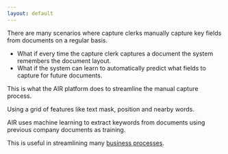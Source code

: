 ```yaml
---
layout: default
---
```


There are many scenarios where capture clerks manually 
capture key fields from documents on a regular basis.


* What if every time the capture clerk captures a 
document the system remembers the document layout.
* What if the system can learn to automatically 
predict what fields to capture for future documents.


This is what the AIR platform does to streamline the
manual capture process.

Using a grid of features like text mask, position 
and nearby words.

AIR uses machine learning to extract keywords from documents
using previous company documents as training.


This is useful in streamlining many [business processes](solutions.html).
